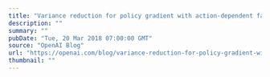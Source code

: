 ```yaml
---
title: "Variance reduction for policy gradient with action-dependent factorized baselines"
description: ""
summary: ""
pubDate: "Tue, 20 Mar 2018 07:00:00 GMT"
source: "OpenAI Blog"
url: "https://openai.com/blog/variance-reduction-for-policy-gradient-with-action-dependent-factorized-baselines"
thumbnail: ""
---
```


